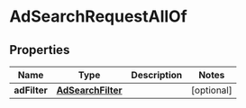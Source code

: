 

# AdSearchRequestAllOf

## Properties

Name | Type | Description | Notes
------------ | ------------- | ------------- | -------------
**adFilter** | [**AdSearchFilter**](AdSearchFilter.md) |  |  [optional]



